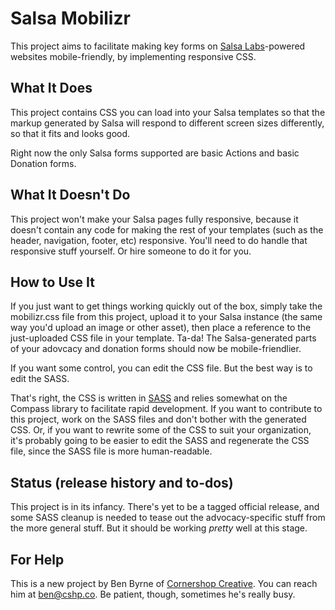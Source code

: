 Salsa Mobilizr
==============

This project aims to facilitate making key forms on [Salsa Labs](http://salsalabs.com)-powered websites mobile-friendly, by implementing responsive CSS.

What It Does
------------

This project contains CSS you can load into your Salsa templates so that the markup generated by Salsa will respond to different screen sizes differently, so that it fits and looks good.

Right now the only Salsa forms supported are basic Actions and basic Donation forms.

What It Doesn't Do
------------

This project won't make your Salsa pages fully responsive, because it doesn't contain any code for making the rest of your templates (such as the header, navigation, footer, etc) responsive. You'll need to do handle that responsive stuff yourself. Or hire someone to do it for you.

How to Use It
-------------

If you just want to get things working quickly out of the box, simply take the mobilizr.css file from this project, upload it to your Salsa instance (the same way you'd upload an image or other asset), then place a reference to the just-uploaded CSS file in your template. Ta-da! The Salsa-generated parts of your adovcacy and donation forms should now be mobile-friendlier.

If you want some control, you can edit the CSS file. But the best way is to edit the SASS.

That's right, the CSS is written in [SASS](http://sass-lang.com) and relies somewhat on the Compass library to facilitate rapid development. If you want to contribute to this project, work on the SASS files and don't bother with the generated CSS. Or, if you want to rewrite some of the CSS to suit your organization, it's probably going to be easier to edit the SASS and regenerate the CSS file, since the SASS file is more human-readable.

Status (release history and to-dos)
-------

This project is in its infancy. There's yet to be a tagged official release, and some SASS cleanup is needed to tease out the advocacy-specific stuff from the more general stuff. But it should be working _pretty_ well at this stage.

For Help
-------

This is a new project by Ben Byrne of [Cornershop Creative](http://cornershopcreative.com). You can reach him at ben@cshp.co. Be patient, though, sometimes he's really busy.